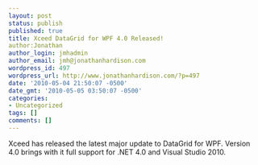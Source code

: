 ```yaml
---
layout: post
status: publish
published: true
title: Xceed DataGrid for WPF 4.0 Released!
author:Jonathan
author_login: jmhadmin
author_email: jmh@jonathanhardison.com
wordpress_id: 497
wordpress_url: http://www.jonathanhardison.com/?p=497
date: '2010-05-04 21:50:07 -0500'
date_gmt: '2010-05-05 03:50:07 -0500'
categories:
- Uncategorized
tags: []
comments: []
---
```

Xceed has released the latest major update to DataGrid for WPF. Version 4.0 brings with it full support for .NET 4.0 and Visual Studio 2010.
